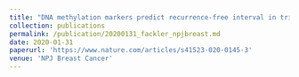 ```yaml
---
title: "DNA methylation markers predict recurrence-free interval in triple-negative breast cancer"
collection: publications
permalink: /publication/20200131_fackler_npjbreast.md
date: 2020-01-31
paperurl: 'https://www.nature.com/articles/s41523-020-0145-3'
venue: 'NPJ Breast Cancer'
---
```

